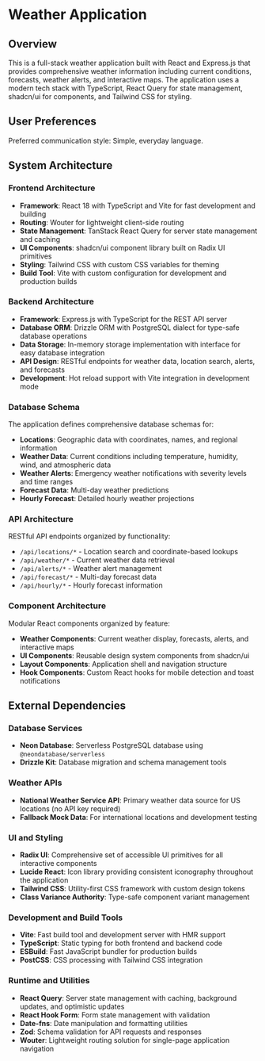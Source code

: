 # Weather Application

## Overview

This is a full-stack weather application built with React and Express.js that provides comprehensive weather information including current conditions, forecasts, weather alerts, and interactive maps. The application uses a modern tech stack with TypeScript, React Query for state management, shadcn/ui for components, and Tailwind CSS for styling.

## User Preferences

Preferred communication style: Simple, everyday language.

## System Architecture

### Frontend Architecture
- **Framework**: React 18 with TypeScript and Vite for fast development and building
- **Routing**: Wouter for lightweight client-side routing
- **State Management**: TanStack React Query for server state management and caching
- **UI Components**: shadcn/ui component library built on Radix UI primitives
- **Styling**: Tailwind CSS with custom CSS variables for theming
- **Build Tool**: Vite with custom configuration for development and production builds

### Backend Architecture
- **Framework**: Express.js with TypeScript for the REST API server
- **Database ORM**: Drizzle ORM with PostgreSQL dialect for type-safe database operations
- **Data Storage**: In-memory storage implementation with interface for easy database integration
- **API Design**: RESTful endpoints for weather data, location search, alerts, and forecasts
- **Development**: Hot reload support with Vite integration in development mode

### Database Schema
The application defines comprehensive database schemas for:
- **Locations**: Geographic data with coordinates, names, and regional information
- **Weather Data**: Current conditions including temperature, humidity, wind, and atmospheric data
- **Weather Alerts**: Emergency weather notifications with severity levels and time ranges
- **Forecast Data**: Multi-day weather predictions
- **Hourly Forecast**: Detailed hourly weather projections

### API Architecture
RESTful API endpoints organized by functionality:
- `/api/locations/*` - Location search and coordinate-based lookups
- `/api/weather/*` - Current weather data retrieval
- `/api/alerts/*` - Weather alert management
- `/api/forecast/*` - Multi-day forecast data
- `/api/hourly/*` - Hourly forecast information

### Component Architecture
Modular React components organized by feature:
- **Weather Components**: Current weather display, forecasts, alerts, and interactive maps
- **UI Components**: Reusable design system components from shadcn/ui
- **Layout Components**: Application shell and navigation structure
- **Hook Components**: Custom React hooks for mobile detection and toast notifications

## External Dependencies

### Database Services
- **Neon Database**: Serverless PostgreSQL database using `@neondatabase/serverless`
- **Drizzle Kit**: Database migration and schema management tools

### Weather APIs
- **National Weather Service API**: Primary weather data source for US locations (no API key required)
- **Fallback Mock Data**: For international locations and development testing

### UI and Styling
- **Radix UI**: Comprehensive set of accessible UI primitives for all interactive components
- **Lucide React**: Icon library providing consistent iconography throughout the application
- **Tailwind CSS**: Utility-first CSS framework with custom design tokens
- **Class Variance Authority**: Type-safe component variant management

### Development and Build Tools
- **Vite**: Fast build tool and development server with HMR support
- **TypeScript**: Static typing for both frontend and backend code
- **ESBuild**: Fast JavaScript bundler for production builds
- **PostCSS**: CSS processing with Tailwind CSS integration

### Runtime and Utilities
- **React Query**: Server state management with caching, background updates, and optimistic updates
- **React Hook Form**: Form state management with validation
- **Date-fns**: Date manipulation and formatting utilities
- **Zod**: Schema validation for API requests and responses
- **Wouter**: Lightweight routing solution for single-page application navigation